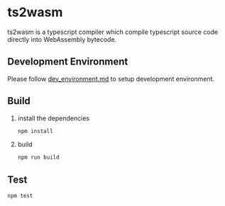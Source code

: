 # ts2wasm

ts2wasm is a typescript compiler which compile typescript source code directly into WebAssembly bytecode.

## Development Environment

Please follow [dev_environment.md](./doc/dev_environment.md) to setup development environment.

## Build

1. install the dependencies
    ``` bash
    npm install
    ```

2. build

    ``` bash
    npm run build
    ```

## Test

``` bash
npm test
```
